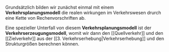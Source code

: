 Grundsätzlich bilden wir zunächst einmal mit einem **Verkehrsplanungsmodell** die realen wirkungen im Verkehrswesen drurch eine Kette von Rechenvorschriften ab.

Eine spezieller Unterfall von diesem **Verkehrsplanungsmodell** ist der **Verkehrserzeugungsmodell**, womit wir dann den [[Quellverkehr]] und den [[Zielverkehr]] aus der [[3. Verkehrserhebung|Verkehrserhebung]] und den Strukturgrößen berechnen können.


